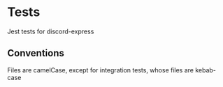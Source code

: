 # Tests

Jest tests for discord-express

## Conventions

Files are camelCase, except for integration tests, whose files are kebab-case
